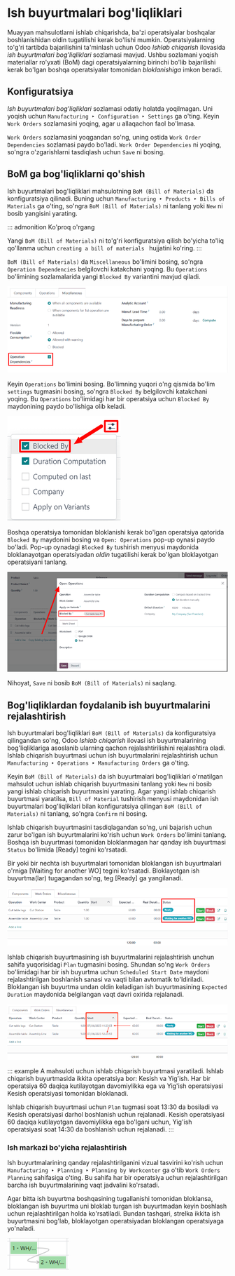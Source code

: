 # Ish buyurtmalari bog'liqliklari

Muayyan mahsulotlarni ishlab chiqarishda, ba'zi operatsiyalar boshqalar boshlanishidan oldin tugatilishi kerak bo'lishi mumkin. Operatsiyalarning to'g'ri tartibda bajarilishini ta'minlash uchun Odoo *Ishlab chiqarish* ilovasida *ish buyurtmalari bog'liqliklari* sozlamasi mavjud. Ushbu sozlamani yoqish materiallar ro'yxati (BoM) dagi operatsiyalarning birinchi bo'lib bajarilishi kerak bo'lgan boshqa operatsiyalar tomonidan *bloklanishiga* imkon beradi.

## Konfiguratsiya

*Ish buyurtmalari bog'liqliklari* sozlamasi odatiy holatda yoqilmagan. Uni yoqish uchun
`Manufacturing ‣ Configuration ‣ Settings` ga o'ting. Keyin `Work
Orders` sozlamasini yoqing, agar u allaqachon faol bo'lmasa.

`Work Orders`
sozlamasini yoqgandan so'ng, uning ostida `Work Order Dependencies` sozlamasi paydo bo'ladi. `Work Order Dependencies` ni yoqing, so'ngra o'zgarishlarni tasdiqlash uchun
`Save` ni bosing.

## BoM ga bog'liqliklarni qo'shish

Ish buyurtmalari bog'liqliklari mahsulotning
`BoM (Bill of Materials)` da konfiguratsiya qilinadi. Buning uchun
`Manufacturing ‣ Products ‣ Bills of Materials` ga o'ting, so'ngra
`BoM (Bill of Materials)` ni tanlang yoki
`New` ni bosib yangisini yarating.

::: admonition
Ko'proq o'rgang

Yangi `BoM (Bill of Materials)` ni to'g'ri konfiguratsiya qilish bo'yicha to'liq qo'llanma uchun
`creating a bill of materials ` hujjatini ko'ring.
:::

`BoM (Bill of Materials)` da
`Miscellaneous` bo'limini bosing, so'ngra
`Operation
Dependencies` belgilovchi katakchani yoqing. Bu `Operations` bo'limining sozlamalarida yangi
`Blocked By` variantini mavjud qiladi.

![BoM ning Miscellaneous bo'limidagi Operation Dependencies belgilovchi katakchasi.](work_order_dependencies/operation-dependencies.png)

Keyin `Operations` bo'limini bosing.
Bo'limning yuqori o'ng qismida bo'lim
`settings` tugmasini bosing, so'ngra
`Blocked By` belgilovchi katakchani yoqing. Bu `Operations` bo'limidagi har bir operatsiya uchun
`Blocked By` maydonining paydo bo'lishiga olib keladi.

![BoM dagi Operations bo'limi uchun sozlamalar.](work_order_dependencies/operations-settings.png)

Boshqa operatsiya tomonidan bloklanishi kerak bo'lgan operatsiya qatorida
`Blocked By` maydonini bosing va
`Open: Operations` pop-up oynasi paydo bo'ladi. Pop-up oynadagi `Blocked By` tushirish menyusi maydonida bloklanayotgan operatsiyadan *oldin* tugatilishi kerak bo'lgan bloklayotgan operatsiyani tanlang.

![BoM dagi operatsiya uchun Blocked By tushirish menyusi maydoni.](work_order_dependencies/blocked-by.png)

Nihoyat, `Save` ni bosib `BoM (Bill of Materials)` ni saqlang.

## Bog'liqliklardan foydalanib ish buyurtmalarini rejalashtirish

Ish buyurtmalari bog'liqliklari `BoM (Bill of Materials)` da konfiguratsiya qilingandan so'ng, Odoo
*Ishlab chiqarish* ilovasi ish buyurtmalarining bog'liqliklariga asoslanib ularning qachon rejalashtirilishini rejalashtira oladi. Ishlab chiqarish buyurtmasi uchun ish buyurtmalarini rejalashtirish uchun `Manufacturing ‣ Operations ‣
Manufacturing Orders` ga o'ting.

Keyin `BoM (Bill of Materials)` da ish buyurtmalari bog'liqliklari o'rnatilgan mahsulot uchun ishlab chiqarish buyurtmasini tanlang yoki
`New` ni bosib yangi ishlab chiqarish buyurtmasini yarating. Agar yangi ishlab chiqarish buyurtmasi yaratilsa, `Bill of
Material` tushirish menyusi maydonidan ish buyurtmalari bog'liqliklari bilan konfiguratsiya qilingan `BoM (Bill of Materials)` ni tanlang, so'ngra
`Confirm` ni bosing.

Ishlab chiqarish buyurtmasini tasdiqlagandan so'ng, uni bajarish uchun zarur bo'lgan ish buyurtmalarini ko'rish uchun
`Work Orders` bo'limini tanlang. Boshqa ish buyurtmasi tomonidan bloklanmagan har qanday ish buyurtmasi
`Status` bo'limida [Ready] tegini ko'rsatadi.

Bir yoki bir nechta ish buyurtmalari tomonidan bloklangan ish buyurtmalari o'rniga [Waiting for another WO] tegini ko'rsatadi. Bloklayotgan ish buyurtma(lar) tugagandan so'ng, teg [Ready] ga yangilanadi.

![Ishlab chiqarish buyurtmasidagi ish buyurtmalari uchun holat teglari.](work_order_dependencies/work-order-status.png)

Ishlab chiqarish buyurtmasining ish buyurtmalarini rejalashtirish unchun sahifa yuqorisidagi
`Plan` tugmasini bosing.
Shundan so'ng `Work Orders` bo'limidagi har bir ish buyurtma uchun
`Scheduled Start Date` maydoni rejalashtirilgan boshlanish sanasi va vaqti bilan avtomatik to'ldiriladi. Bloklangan ish buyurtma undan oldin keladigan ish buyurtmasining
`Expected Duration` maydonida belgilangan vaqt davri oxirida rejalanadi.

![Ishlab chiqarish buyurtmasidagi ish buyurtmalari uchun Scheduled Start Date maydoni.](work_order_dependencies/scheduled-start-date.png)

::: example
A mahsuloti uchun ishlab chiqarish buyurtmasi yaratiladi. Ishlab chiqarish buyurtmasida ikkita operatsiya bor: Kesish va Yig'ish. Har bir operatsiya 60 daqiqa kutilayotgan davomiylikka ega va Yig'ish operatsiyasi Kesish operatsiyasi tomonidan bloklanadi.

Ishlab chiqarish buyurtmasi uchun
`Plan` tugmasi soat 13:30 da bosiladi va Kesish operatsiyasi darhol boshlanish uchun rejalanadi. Kesish operatsiyasi 60 daqiqa kutilayotgan davomiylikka ega bo'lgani uchun, Yig'ish operatsiyasi soat 14:30 da boshlanish uchun rejalanadi.
:::

### Ish markazi bo'yicha rejalashtirish

Ish buyurtmalarining qanday rejalashtirilganini vizual tasvirini ko'rish uchun
`Manufacturing ‣ Planning ‣ Planning by
Workcenter` ga o'tib `Work
Orders Planning` sahifasiga o'ting. Bu sahifa har bir operatsiya uchun rejalashtirilgan barcha ish buyurtmalarining vaqt jadvalini ko'rsatadi.

Agar bitta ish buyurtma boshqasining tugallanishi tomonidan bloklansa, bloklangan ish buyurtma uni bloklab turgan ish buyurtmadan keyin boshlash uchun rejalashtirilgan holda ko'rsatiladi. Bundan tashqari, strelka ikkita ish buyurtmasini bog'lab, bloklayotgan operatsiyadan bloklangan operatsiyaga yo'naladi.

![Bloklangan ish buyurtmasini uni bloklab turgan ish buyurtma bilan bog'layotgan strelka.](work_order_dependencies/planning-arrow.png)